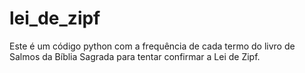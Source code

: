 # lei_de_zipf
Este é um código python com a frequência de cada termo do livro de Salmos da Bíblia Sagrada para tentar confirmar a Lei de Zipf.
